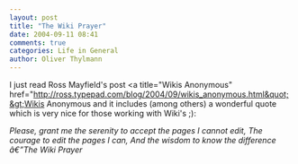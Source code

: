 ```yaml
---
layout: post
title: "The Wiki Prayer"
date: 2004-09-11 08:41
comments: true
categories: Life in General
author: Oliver Thylmann
---
```



I just read Ross Mayfield's post &lt;a title=&quot;Wikis Anonymous&quot; href=&quot;http://ross.typepad.com/blog/2004/09/wikis_anonymous.html&quot;&gt;Wikis Anonymous and it includes (among others) a wonderful quote which is very nice for those working with Wiki's ;):

*Please, grant me the serenity to accept the pages I cannot edit, The courage to edit the pages I can, And the wisdom to know the difference â€”The Wiki Prayer*


